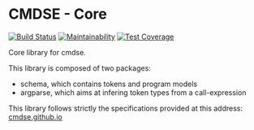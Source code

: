# CMDSE - Core

[![Build Status](https://travis-ci.org/cmdse/core.svg?branch=master)](https://travis-ci.org/cmdse/core)
[![Maintainability](https://api.codeclimate.com/v1/badges/53a926acb5e66779ae11/maintainability)](https://codeclimate.com/github/cmdse/core/maintainability)
[![Test Coverage](https://api.codeclimate.com/v1/badges/53a926acb5e66779ae11/test_coverage)](https://codeclimate.com/github/cmdse/core/test_coverage)

Core library for cmdse.

This library is composed of two packages:

- schema, which contains tokens and program models
- argparse, which aims at infering token types from a call-expression

This library follows strictly the specifications provided at this address: [cmdse.github.io](http://cmdse.github.io/)